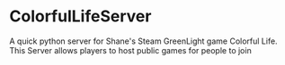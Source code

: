 ColorfulLifeServer
==================

A quick python server for Shane's Steam GreenLight game Colorful Life. This Server allows players to host public games for people to join
